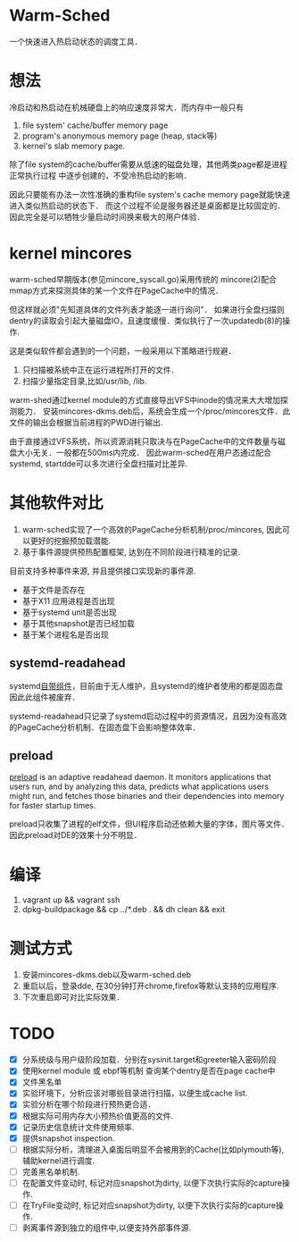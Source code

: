 # Warm-Sched

一个快速进入热启动状态的调度工具．

# 想法
冷启动和热启动在机械硬盘上的响应速度非常大．而内存中一般只有
1. file system' cache/buffer memory page
2. program's anonymous memory page  (heap, stack等)
3. kernel's slab memory page.

除了file system的cache/buffer需要从低速的磁盘处理，其他两类page都是进程正常执行过程
中逐步创建的，不受冷热启动的影响．

因此只要能有办法一次性准确的重构file system's cache memory page就能快速进入类似热启动的状态下．
而这个过程不论是服务器还是桌面都是比较固定的．因此完全是可以牺牲少量启动时间换来极大的用户体验．

# kernel mincores
warm-sched早期版本(参见mincore_syscall.go)采用传统的
mincore(2)配合mmap方式来探测具体的某一个文件在PageCache中的情况．

但这样就必须"先知道具体的文件列表才能逐一进行询问"．
如果进行全盘扫描则dentry的读取会引起大量磁盘IO，且速度缓慢．类似执行了一次updatedb(8)的操作.

这是类似软件都会遇到的一个问题，一般采用以下策略进行规避．
1. 只扫描被系统中正在运行进程所打开的文件．
2. 扫描少量指定目录,比如/usr/lib, /lib.

warm-shed通过kernel module的方式直接导出VFS中inode的情况来大大增加探测能力．
安装mincores-dkms.deb后，系统会生成一个/proc/mincores文件．此文件的输出会根据当前进程的PWD进行输出.

由于直接通过VFS系统，所以资源消耗只取决与在PageCache中的文件数量与磁盘大小无关．一般都在500ms内完成．
因此warm-sched在用户态通过配合systemd, startdde可以多次进行全盘扫描对比差异.

# 其他软件对比
1. warm-sched实现了一个高效的PageCache分析机制/proc/mincores, 因此可以更好的挖掘预加载潜能.
2. 基于事件源提供预热配置框架, 达到在不同阶段进行精准的记录.

目前支持多种事件来源, 并且提供接口实现新的事件源.
- 基于文件是否存在
- 基于X11 应用进程是否出现
- 基于systemd unit是否出现
- 基于其他snapshot是否已经加载
- 基于某个进程名是否出现


## systemd-readahead
systemd[自带组件](http://sourceforge.net/projects/preload)，目前由于无人维护，且systemd的维护者使用的都是固态盘因此此组件被废弃．

systemd-readahead只记录了systemd启动过程中的资源情况，且因为没有高效的PageCache分析机制．在固态盘下会影响整体效率．

## preload
[preload](http://sourceforge.net/projects/preload) is an adaptive readahead daemon. It monitors applications that users run, and by analyzing this data, predicts what applications users might run, and fetches those binaries and their dependencies into memory for faster startup times.

preload只收集了进程的elf文件，但UI程序启动还依赖大量的字体，图片等文件．因此preload对DE的效果十分不明显．

# 编译
1. vagrant up && vagrant ssh
2. dpkg-buildpackage && cp ../*.deb . && dh clean && exit

# 测试方式
1. 安装mincores-dkms.deb以及warm-sched.deb
2. 重启以后，登录dde, 在30分钟打开chrome,firefox等默认支持的应用程序.
3. 下次重启即可对比实际效果．

# TODO
- [X] 分系统级与用户级阶段加载．分别在sysinit.target和greeter输入密码阶段
- [X] 使用kernel module 或 ebpf等机制 查询某个dentry是否在page cache中
- [X] 文件黑名单
- [X] 实验环境下，分析应该对哪些目录进行扫描，以便生成cache list.
- [X] 实验分析在哪个阶段进行预热更合适．
- [X] 根据实际可用内存大小预热价值更高的文件.
- [X] 记录历史信息统计文件使用频率.
- [X] 提供snapshot inspection.
- [ ] 根据实际分析，清理进入桌面后明显不会被用到的Cache(比如plymouth等), 辅助kernel进行调度.
- [ ] 完善黑名单机制.
- [ ] 在配置文件变动时, 标记对应snapshot为dirty, 以便下次执行实际的capture操作.
- [ ] 在TryFile变动时, 标记对应snapshot为dirty, 以便下次执行实际的capture操作.
- [ ] 剥离事件源到独立的组件中,以便支持外部事件源.
